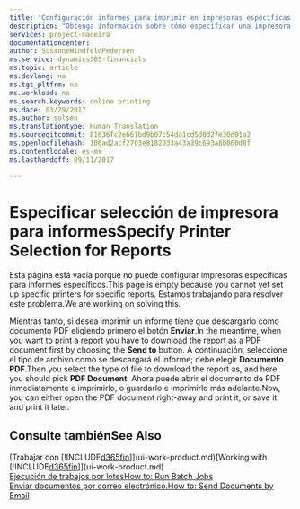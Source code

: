 ```yaml
---
title: "Configuración informes para imprimir en impresoras específicas | Documentos de Microsoft"
description: "Obtenga información sobre cómo especificar una impresora para un informe y usar la ventana Selección impresoras."
services: project-madeira
documentationcenter: 
author: SusanneWindfeldPedersen
ms.service: dynamics365-financials
ms.topic: article
ms.devlang: na
ms.tgt_pltfrm: na
ms.workload: na
ms.search.keywords: online printing
ms.date: 03/29/2017
ms.author: solsen
ms.translationtype: Human Translation
ms.sourcegitcommit: 81636fc2e661bd9b07c54da1cd5d0d27e30d01a2
ms.openlocfilehash: 106ad2acf2703e8182033a43a39c693a8b060d8f
ms.contentlocale: es-mx
ms.lasthandoff: 09/11/2017

---
```

# <a name="specify-printer-selection-for-reports"></a><span data-ttu-id="a0170-103">Especificar selección de impresora para informes</span><span class="sxs-lookup"><span data-stu-id="a0170-103">Specify Printer Selection for Reports</span></span>
<span data-ttu-id="a0170-104">Esta página está vacía porque no puede configurar impresoras específicas para informes específicos.</span><span class="sxs-lookup"><span data-stu-id="a0170-104">This page is empty because you cannot yet set up specific printers for specific reports.</span></span> <span data-ttu-id="a0170-105">Estamos trabajando para resolver este problema.</span><span class="sxs-lookup"><span data-stu-id="a0170-105">We are working on solving this.</span></span>

<span data-ttu-id="a0170-106">Mientras tanto, si desea imprimir un informe tiene que descargarlo como documento PDF eligiendo primero el botón **Enviar**.</span><span class="sxs-lookup"><span data-stu-id="a0170-106">In the meantime, when you want to print a report you have to download the report as a PDF document first by choosing the **Send to** button.</span></span> <span data-ttu-id="a0170-107">A continuación, seleccione el tipo de archivo como se descargará el informe; debe elegir **Documento PDF**.</span><span class="sxs-lookup"><span data-stu-id="a0170-107">Then you select the type of file to download the report as, and here you should pick **PDF Document**.</span></span> <span data-ttu-id="a0170-108">Ahora puede abrir el documento de PDF inmediatamente e imprimirlo, o guardarlo e imprimirlo más adelante.</span><span class="sxs-lookup"><span data-stu-id="a0170-108">Now, you can either open the PDF document right-away and print it, or save it and print it later.</span></span>

<!--

You can set up reports so that they must be printed on a specific printer. The following are some uses of printer selection:

- You can print reports on special company letterhead.
- You can print reports on different paper sizes.
- You can print reports on the default printer of a specified employee.

You use the **Printer Selections** window to set different values to obtain different output. If you set a specific printer selection, then it takes precedence over a more general printer selection. For example, you can set a printer selection that has values in the **User ID**, **Report ID**, and **Printer Name** fields. This printer selection takes precedence over a printer selection that has blank entries in the **User ID** or **Report ID** fields.

The following table describes the combination of values to specify when you set up printer selections for a report.

|To                                                 |Set the following values                                             |
|---------------------------------------------------|---------------------------------------------------------------------|
|Print a report to a specific printer for all users |Specify values in the **Report ID** and **Printer Name** fields and leave the **User ID** field blank.|
|Print all reports to a specific printer for a specific user|Specify values in the **User ID** and **Printer Name** fields and leave the **Report ID** field blank.|
|Set the default printer for all reports|Specify a value in the **Printer Name** field and leave the **User ID** and **Report ID** fields blank.|
|Print a specific report to the user’s default printer|Specify a value in the **Report ID** field and leave the **Printer Name** and **User ID** fields blank.|
|Print a specific report to a specific printer for a specific user|Specify values in all three fields.|
-->

## <a name="see-also"></a><span data-ttu-id="a0170-109">Consulte también</span><span class="sxs-lookup"><span data-stu-id="a0170-109">See Also</span></span>
<span data-ttu-id="a0170-110">[Trabajar con [!INCLUDE[d365fin](includes/d365fin_md.md)]](ui-work-product.md)</span><span class="sxs-lookup"><span data-stu-id="a0170-110">[Working with [!INCLUDE[d365fin](includes/d365fin_md.md)]](ui-work-product.md)</span></span>  
[<span data-ttu-id="a0170-111">Ejecución de trabajos por lotes</span><span class="sxs-lookup"><span data-stu-id="a0170-111">How to: Run Batch Jobs</span></span>](ui-how-run-batch-jobs.md)  
[<span data-ttu-id="a0170-112">Enviar documentos por correo electrónico.</span><span class="sxs-lookup"><span data-stu-id="a0170-112">How to: Send Documents by Email</span></span>](ui-how-send-documents-email.md)  

